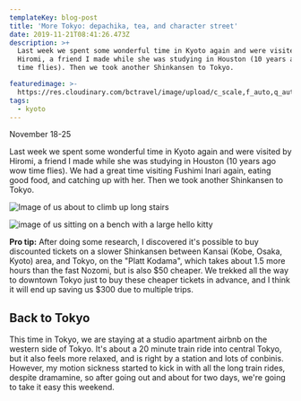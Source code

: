 ```yaml
---
templateKey: blog-post
title: 'More Tokyo: depachika, tea, and character street'
date: 2019-11-21T08:41:26.473Z
description: >+
  Last week we spent some wonderful time in Kyoto again and were visited by
  Hiromi, a friend I made while she was studying in Houston (10 years ago wow
  time flies). Then we took another Shinkansen to Tokyo.

featuredimage: >-
  https://res.cloudinary.com/bctravel/image/upload/c_scale,f_auto,q_auto,w_1080/v1575709147/kyoto-kitty_erv0sb.jpg
tags:
  - kyoto
---
```

November 18-25

Last week we spent some wonderful time in Kyoto again and were visited by Hiromi, a friend I made while she was studying in Houston (10 years ago wow time flies). We had a great time visiting Fushimi Inari again, eating good food, and catching up with her. Then we took another Shinkansen to Tokyo.

![Image of us about to climb up long stairs](https://res.cloudinary.com/bctravel/image/upload/c_scale,f_auto,q_auto,w_1080/v1575709343/IMG_1831_t3jedl.heic "Steps are so tiring!")



![image of us sitting on a bench with a large hello kitty](https://res.cloudinary.com/bctravel/image/upload/c_scale,f_auto,q_auto,w_1080/v1575709147/kyoto-kitty_erv0sb.jpg "Hiromi, Hello Kitty, and Chris")



**Pro tip:** After doing some research, I discovered it's possible to buy discounted tickets on a slower Shinkansen between Kansai (Kobe, Osaka, Kyoto) area, and Tokyo, on the "Platt Kodama", which takes about 1.5 more hours than the fast Nozomi, but is also $50 cheaper. We trekked all the way to downtown Tokyo just to buy these cheaper tickets in advance, and I think it will end up saving us $300 due to multiple trips.

## Back to Tokyo

This time in Tokyo, we are staying at a studio apartment airbnb on the western side of Tokyo. It's about a 20 minute train ride into central Tokyo, but it also feels more relaxed, and is right by a station and lots of conbinis. However, my motion sickness started to kick in with all the long train rides, despite dramamine, so after going out and about for two days, we're going to take it easy this weekend.
